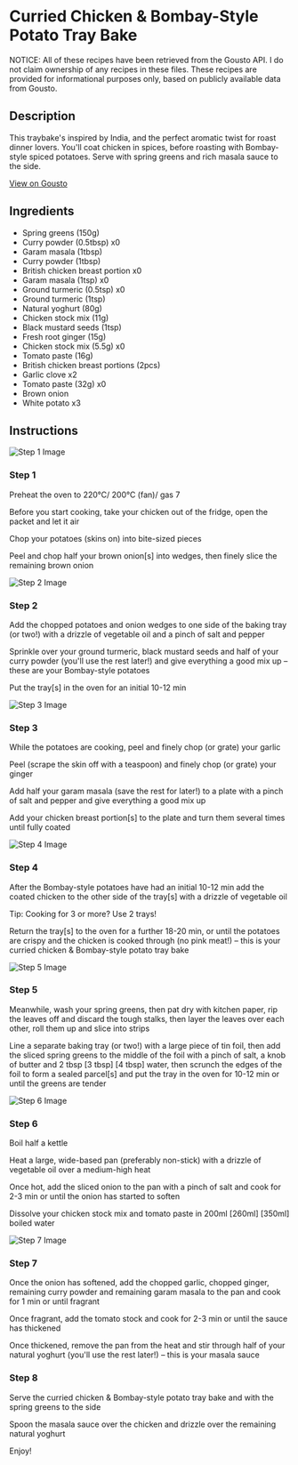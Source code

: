 # Curried Chicken & Bombay-Style Potato Tray Bake

NOTICE: All of these recipes have been retrieved from the Gousto API. I do not claim ownership of any recipes in these files. These recipes are provided for informational purposes only, based on publicly available data from Gousto.

## Description

This traybake's inspired by India, and the perfect aromatic twist for roast dinner lovers. You'll coat chicken in spices, before roasting with Bombay-style spiced potatoes. Serve with spring greens and rich masala sauce to the side.

[View on Gousto](https://www.gousto.co.uk/recipes/cookbook/curried-chicken-bombay-potato-tray-bake-with-masala-sauce)

## Ingredients

- Spring greens (150g)
- Curry powder (0.5tbsp) x0
- Garam masala (1tbsp)
- Curry powder (1tbsp)
- British chicken breast portion x0
- Garam masala (1tsp) x0
- Ground turmeric (0.5tsp) x0
- Ground turmeric (1tsp)
- Natural yoghurt (80g)
- Chicken stock mix (11g)
- Black mustard seeds (1tsp)
- Fresh root ginger (15g)
- Chicken stock mix (5.5g) x0
- Tomato paste (16g)
- British chicken breast portions (2pcs)
- Garlic clove x2
- Tomato paste (32g) x0
- Brown onion
- White potato x3

## Instructions

![Step 1 Image](https://production-media.gousto.co.uk/cms/recipe-step-image/step-1-1645552647866-x200.jpg)

### Step 1

Preheat the oven to 220°C/ 200°C (fan)/ gas 7

Before you start cooking, take your chicken out of the fridge, open the packet and let it air

Chop your potatoes (skins on) into bite-sized pieces

Peel and chop half your brown onion[s] into wedges, then finely slice the remaining brown onion

![Step 2 Image](https://production-media.gousto.co.uk/cms/recipe-step-image/step-2-1645552652119-x200.jpg)

### Step 2

Add the chopped potatoes and onion wedges to one side of the baking tray (or two!) with a drizzle of vegetable oil and a pinch of salt and pepper

Sprinkle over your ground turmeric, black mustard seeds and half of your curry powder (you'll use the rest later!) and give everything a good mix up – these are your Bombay-style potatoes

Put the tray[s] in the oven for an initial 10-12 min

![Step 3 Image](https://production-media.gousto.co.uk/cms/recipe-step-image/step-3-1645552657876-x200.jpg)

### Step 3

While the potatoes are cooking, peel and finely chop (or grate) your garlic

Peel (scrape the skin off with a teaspoon) and finely chop (or grate) your ginger

Add half your garam masala (save the rest for later!) to a plate with a pinch of salt and pepper and give everything a good mix up

Add your chicken breast portion[s] to the plate and turn them several times until fully coated

![Step 4 Image](https://production-media.gousto.co.uk/cms/recipe-step-image/step-4-1645552738013-x200.jpg)

### Step 4

After the Bombay-style potatoes have had an initial 10-12 min add the coated chicken to the other side of the tray[s] with a drizzle of vegetable oil

Tip: Cooking for 3 or more? Use 2 trays!

Return the tray[s] to the oven for a further 18-20 min, or until the potatoes are crispy and the chicken is cooked through (no pink meat!) – this is your curried chicken & Bombay-style potato tray bake

![Step 5 Image](https://production-media.gousto.co.uk/cms/recipe-step-image/step-5-1645552749022-x200.jpg)

### Step 5

Meanwhile, wash your spring greens, then pat dry with kitchen paper, rip the leaves off and discard the tough stalks, then layer the leaves over each other, roll them up and slice into strips

Line a separate baking tray (or two!) with a large piece of tin foil, then add the sliced spring greens to the middle of the foil with a pinch of salt, a knob of butter and 2 tbsp <span class="text-purple">[3 tbsp]</span> <span class="text-danger">[4 tbsp]</span> water, then scrunch the edges of the foil to form a sealed parcel[s] and put the tray in the oven for 10-12 min or until the greens are tender

![Step 6 Image](https://production-media.gousto.co.uk/cms/recipe-step-image/step-6-1645552756694-x200.jpg)

### Step 6

Boil half a kettle

Heat a large, wide-based pan (preferably non-stick) with a drizzle of vegetable oil over a medium-high heat

Once hot, add the sliced onion to the pan with a pinch of salt and cook for 2-3 min or until the onion has started to soften

Dissolve your chicken stock mix and tomato paste in 200ml <span class="text-purple">[260ml] </span><span class="text-danger">[350ml]</span> boiled water

![Step 7 Image](https://production-media.gousto.co.uk/cms/recipe-step-image/step-7-1645552765046-x200.jpg)

### Step 7

Once the onion has softened, add the chopped garlic, chopped ginger, remaining curry powder and remaining garam masala to the pan and cook for 1 min or until fragrant

Once fragrant, add the tomato stock and cook for 2-3 min or until the sauce has thickened

Once thickened, remove the pan from the heat and stir through half of your natural yoghurt (you'll use the rest later!) – this is your masala sauce

### Step 8

Serve the curried chicken & Bombay-style potato tray bake and with the spring greens to the side

Spoon the masala sauce over the chicken and drizzle over the remaining natural yoghurt

Enjoy!

